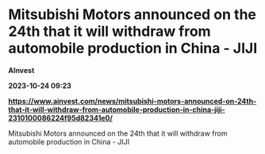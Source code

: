 # Mitsubishi Motors announced on the 24th that it will withdraw from automobile production in China - JIJI
**AInvest**

**2023-10-24 09:23**

**https://www.ainvest.com/news/mitsubishi-motors-announced-on-24th-that-it-will-withdraw-from-automobile-production-in-china-jiji-2310100086224f95d82341e0/**

Mitsubishi Motors announced on the 24th that it will withdraw from automobile production in China - JIJI